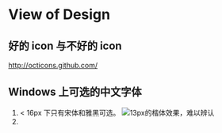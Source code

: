 # View of Design

## 好的 icon 与不好的 icon
http://octicons.github.com/

## Windows 上可选的中文字体
1. < 16px 下只有宋体和雅黑可选。
![13px的楷体效果，难以辨认](http://cl.ly/W5PB/download/Screen%20Shot%202014-06-16%20at%205.39.35%20PM.png)
2.